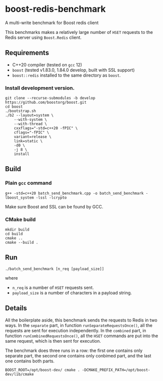 # boost-redis-benchmark
A multi-write benchmark for Boost redis client

This benchmarks makes a relatively large number of `HSET` requests to the Redis server using `Boost.Redis` client.

## Requirements
* C++20 compiler (tested on `gcc` 12)
* `boost` (tested v1.83.0, 1.84.0 develop, built with SSL support)
* `boost::redis` installed to the same directory as `boost`.

### Install development version.

```
git clone --recurse-submodules -b develop https://github.com/boostorg/boost.git
cd boost
./bootstrap.sh
./b2 --layout=system \
    --with-system \
    --with-thread \
    cxxflags="-std=c++20 -fPIC" \
    cflags="-fPIC" \
    variant=release \
    link=static \
    -d0 \
    -j 8 \
    install
```

## Build

### Plain `gcc` command

```
g++ -std=c++20 batch_send_benchmark.cpp -o batch_send_benchmark -lboost_system -lssl -lcrypto
```

Make sure Boost and SSL can be found by GCC.

### CMake build

```
mkdir build
cd build
cmake ..
cmake --build .
```

## Run

```
./batch_send_benchmark [n_req [payload_size]]
```

where
* `n_req` is a number of `HSET` requests sent.
* `payload_size` is a number of characters in a payload string.

## Details

All the boilerplate aside, this benchmark sends the requests to Redis in two ways. In the `separate` part, in function `runSeparateRequestsOnce()`, all the requests are sent for execution independently. In the `combined` part, in function `runCombinedRequestsOnce()`, all the `HSET` commands are put into the same request, which is then sent for execution.

The benchmark does three runs in a row: the first one contains only separate part, the second one contains only conbimed part, and the last one contains both parts.

```
BOOST_ROOT=/opt/boost-dev/ cmake . -DCMAKE_PREFIX_PATH=/opt/boost-dev/lib/cmake
```
